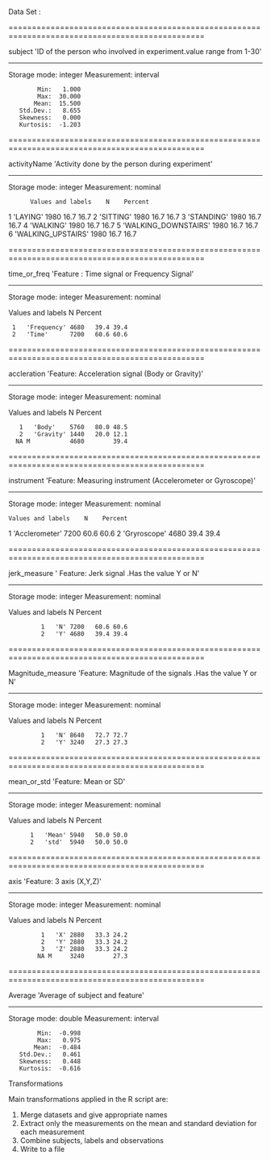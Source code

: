 Data Set :

================================================================================================

   subject 'ID of the person who involved in experiment.value range from 1-30'

------------------------------------------------------------------------------------------------

   Storage mode: integer
   Measurement: interval

            Min:   1.000
            Max:  30.000
           Mean:  15.500
       Std.Dev.:   8.655
       Skewness:   0.000
       Kurtosis:  -1.203

================================================================================================

   activityName 'Activity done by the person during experiment'

------------------------------------------------------------------------------------------------

   Storage mode: integer
   Measurement: nominal

          Values and labels    N    Percent 
                                            
   1   'LAYING'             1980   16.7 16.7
   2   'SITTING'            1980   16.7 16.7
   3   'STANDING'           1980   16.7 16.7
   4   'WALKING'            1980   16.7 16.7
   5   'WALKING_DOWNSTAIRS' 1980   16.7 16.7
   6   'WALKING_UPSTAIRS'   1980   16.7 16.7

================================================================================================

   time_or_freq 'Feature : Time signal or Frequency Signal'

------------------------------------------------------------------------------------------------

   Storage mode: integer
   Measurement: nominal

   Values and labels    N    Percent 
                                     
     1   'Frequency' 4680   39.4 39.4
     2   'Time'      7200   60.6 60.6

================================================================================================

   accleration 'Feature: Acceleration signal (Body or Gravity)'

------------------------------------------------------------------------------------------------

   Storage mode: integer
   Measurement: nominal

   Values and labels    N    Percent 
                                     
       1   'Body'    5760   80.0 48.5
       2   'Gravity' 1440   20.0 12.1
      NA M           4680        39.4

================================================================================================

   instrument 'Feature: Measuring instrument (Accelerometer or Gyroscope)'

------------------------------------------------------------------------------------------------

   Storage mode: integer
   Measurement: nominal

    Values and labels    N    Percent 
                                      
   1   'Acclerometer' 7200   60.6 60.6
   2   'Gryroscope'   4680   39.4 39.4

================================================================================================

   jerk_measure ' Feature: Jerk signal .Has the value Y or N'

------------------------------------------------------------------------------------------------

   Storage mode: integer
   Measurement: nominal

   Values and labels    N    Percent 
                                     
             1   'N' 7200   60.6 60.6
             2   'Y' 4680   39.4 39.4

================================================================================================

   Magnitude_measure 'Feature: Magnitude of the signals .Has the value Y or N'

------------------------------------------------------------------------------------------------

   Storage mode: integer
   Measurement: nominal

   Values and labels    N    Percent 
                                     
             1   'N' 8640   72.7 72.7
             2   'Y' 3240   27.3 27.3

================================================================================================

   mean_or_std 'Feature: Mean or SD'

------------------------------------------------------------------------------------------------

   Storage mode: integer
   Measurement: nominal

   Values and labels    N    Percent 
                                     
          1   'Mean' 5940   50.0 50.0
          2   'std'  5940   50.0 50.0

================================================================================================

   axis 'Feature: 3 axis (X,Y,Z)'

------------------------------------------------------------------------------------------------

   Storage mode: integer
   Measurement: nominal

   Values and labels    N    Percent 
                                     
             1   'X' 2880   33.3 24.2
             2   'Y' 2880   33.3 24.2
             3   'Z' 2880   33.3 24.2
            NA M     3240        27.3

================================================================================================

   Average 'Average of subject and feature'

------------------------------------------------------------------------------------------------

   Storage mode: double
   Measurement: interval

            Min:  -0.998
            Max:   0.975
           Mean:  -0.484
       Std.Dev.:   0.461
       Skewness:   0.448
       Kurtosis:  -0.616

Transformations

Main transformations applied in the R script are:

1. Merge datasets and give appropriate names
2. Extract only the measurements on the mean and standard deviation for each measurement
3. Combine subjects, labels and observations
4. Write to a file
